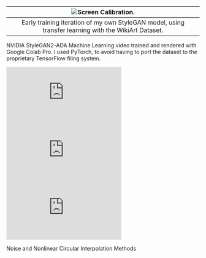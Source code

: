 <div class="mkd_img"> 

|![Screen Calibration.](/images/articles/circular.gif)|
|:--:| 
|Early training iteration of my own StyleGAN model, using transfer learning with the WikiArt Dataset.|

</div>

 NVIDIA StyleGAN2-ADA Machine Learning video trained and rendered with Google Colab Pro. I used PyTorch, to avoid having to port the dataset to the proprietary TensorFlow filing system. 

 <div class="video_container">
    <div class="video_flexbox">
        <iframe title="vimeo-player" src="https://player.vimeo.com/video/787403650?h=9f16a52afa&autoplay=1&loop=1" class="v_video" frameborder="0" allow="autoplay; fullscreen"></iframe> 
        <iframe title="vimeo-player" src="https://player.vimeo.com/video/787403556?h=99cc53b1c7&autoplay=1&loop=1" class="v_video" frameborder="0" allow="autoplay; fullscreen"></iframe>
        <iframe title="vimeo-player" src="https://player.vimeo.com/video/787403229?h=f453b0ce08&autoplay=1&loop=1" class="v_video" frameborder="0" allow="autoplay; fullscreen"></iframe>
    </div> 
<p>Noise and Nonlinear Circular Interpolation Methods</p>
</div>